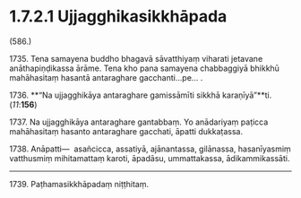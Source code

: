 # 1.7.2.1 Ujjagghikasikkhāpada

(586.)

1735\. Tena samayena buddho bhagavā sāvatthiyaṃ viharati jetavane anāthapiṇḍikassa ārāme. Tena kho pana samayena chabbaggiyā bhikkhū mahāhasitaṃ hasantā antaraghare gacchanti…pe… .

1736\. **“Na ujjagghikāya antaraghare gamissāmīti sikkhā karaṇīyā”**ti. (*11*:**156**)

1737\. Na ujjagghikāya antaraghare gantabbaṃ. Yo anādariyaṃ paṭicca mahāhasitaṃ hasanto antaraghare gacchati, āpatti dukkaṭassa.

1738\. Anāpatti—  asañcicca, assatiyā, ajānantassa, gilānassa, hasanīyasmiṃ vatthusmiṃ mihitamattaṃ karoti, āpadāsu, ummattakassa, ādikammikassāti.

---

1739\. Paṭhamasikkhāpadaṃ niṭṭhitaṃ.
